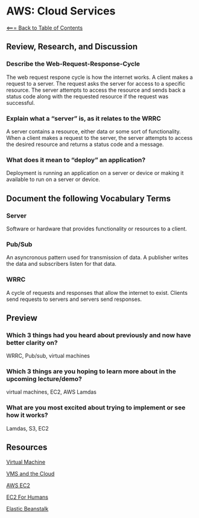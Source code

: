 # AWS: Cloud Services

[<=== Back to Table of Contents](https://peterjast.github.io/reading-notes/)

## Review, Research, and Discussion

### Describe the Web-Request-Response-Cycle

The web request respone cycle is how the internet works. A client makes a request to a server. The request asks the server for access to a specific resource. The server attempts to access the resource and sends back a status code along with the requested resource if the request was successful.

### Explain what a “server” is, as it relates to the WRRC

A server contains a resource, either data or some sort of functionality. When a client makes a request to the server, the server attempts to access the desired resource and returns a status code and a message.

### What does it mean to “deploy” an application?

Deployment is running an application on a server or device or making it available to run on a server or device.

## Document the following Vocabulary Terms

### Server

Software or hardware that provides functionality or resources to a client.

### Pub/Sub

An asyncronous pattern used for transmission of data. A publisher writes the data and subscribers listen for that data.

### WRRC

A cycle of requests and responses that allow the internet to exist. Clients send requests to servers and servers send responses.

## Preview

### Which 3 things had you heard about previously and now have better clarity on?

WRRC, Pub/sub, virtual machines

### Which 3 things are you hoping to learn more about in the upcoming lecture/demo?

virtual machines, EC2, AWS Lamdas

### What are you most excited about trying to implement or see how it works?

Lamdas, S3, EC2

## Resources

[Virtual Machine](https://www.youtube.com/watch?v=yIVXjl4SwVo)

[VMS and the Cloud](https://www.youtube.com/watch?v=l0DfHUWMjsU)

[AWS EC2](https://aws.amazon.com/ec2/)

[EC2 For Humans](https://www.youtube.com/watch?v=lZMkgOMYYIg)

[Elastic Beanstalk](https://www.youtube.com/watch?v=SrwxAScdyT0)
